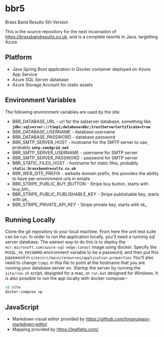 # bbr5
Brass Band Results 5th Version

This is the source repository for the next incarnation of https://brassbandresults.co.uk, and is a complete rewrite in Java, targetting Azure.

## Platform
* Java Spring Boot application in Docker container deployed on Azure App Service
* Azure SQL Server database
* Azure Storage Account for static assets

## Environment Variables
The following environment variables are used by the site.
* BBR_DATABASE_URL - url for the sqlserver database, something like __`jdbc:sqlserver://timpi;database=bbr;trustServerCertificate=true`__
* BBR_DATABASE_USERNAME - database username
* BBR_DATABASE_PASSWORD - database password
* BBR_SMTP_SERVER_HOST - hostname for the SMTP server to use, probably __`smtp.sendgrid.net`__
* BBR_SMTP_SERVER_USERNAME - username for SMTP server
* BBR_SMTP_SERVER_PASSWORD - password for SMTP server
* BBR_STATIC_FILES_HOST - hostname for static files, probably __`static.brassbandresults.co.uk`__
* BBR_WEB_SITE_PREFIX - website domain prefix, this provides the ability to have per-environment urls in emails
* BBR_STRIPE_PUBLIC_BUY_BUTTON - Stripe buy button, starts with buy_btn_
* BBR_STRIPE_PUBLIC_PUBLISHABLE_KEY - Stripe publishable key, starts with pk_
* BBR_STRIPE_PRIVATE_API_KEY - Stripe private key, starts with sk_

## Running Locally
Clone the git repository to your local machine.  From here the unit test suite can be run.
In order to run the application locally, you'll need a running sql server database.  The easiest way to do this is to deploy the `mcr.microsoft.com/azure-sql-edge:latest` image using docker.
Specify the `MSSQL_SA_PASSWORD` environment variable to be a password, and then put this password in `site/src/main/resources/application.properties`
You'll also need to change `timpi` in this file to point at the hostname that you are running your database server on.
Startup the server by running the `site/run.sh` script, designed for a mac, or `run.bat` designed for Windows.
It is also possible to run the app locally with docker compose:-
```bash
cd site
docker-compose up
```
## JavaScript

* Markdown visual editor provided by https://github.com/Ionaru/easy-markdown-editor
* Mapping provided by https://leafletjs.com/
